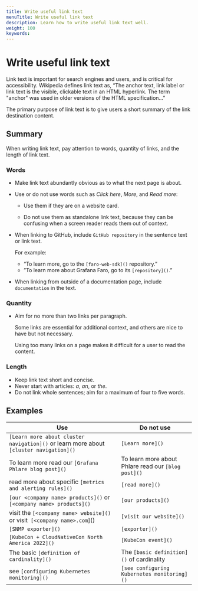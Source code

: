 ```yaml
---
title: Write useful link text
menuTitle: Write useful link text
description: Learn how to write useful link text well.
weight: 100
keywords:
---
```


# Write useful link text

Link text is important for search engines and users, and is critical for accessibility. Wikipedia defines link text as, “The anchor text, link label or link text is the visible, clickable text in an HTML hyperlink. The term "anchor" was used in older versions of the HTML specification…”

The primary purpose of link text is to give users a short summary of the link destination content.

## Summary

When writing link text, pay attention to words, quantity of links, and the length of link text.

### Words

- Make link text abundantly obvious as to what the next page is about.
- Use or do not use words such as _Click here_, _More_, and _Read more_:

  - Use them if they are on a website card.

  - Do not use them as standalone link text, because they can be confusing when a screen reader reads them out of context.

- When linking to GitHub, include `GitHub repository` in the sentence text or link text.

  For example:

  - “To learn more, go to the `[faro-web-sdk]()` repository.”
  - ”To learn more about Grafana Faro, go to its `[repository]()`.”

- When linking from outside of a documentation page, include `documentation` in the text.

### Quantity

- Aim for no more than two links per paragraph.

  Some links are essential for additional context, and others are nice to have but not necessary.

  Using too many links on a page makes it difficult for a user to read the content.

### Length

- Keep link text short and concise.
- Never start with articles: _a_, _an_, or _the_.
- Do not link whole sentences; aim for a maximum of four to five words.

## Examples

| Use                                                                                    | Do not use                                          |
| -------------------------------------------------------------------------------------- | --------------------------------------------------- |
| `[Learn more about cluster navigation]()` or learn more about `[cluster navigation]()` | `[Learn more]()`                                    |
| To learn more read our `[Grafana Phlare blog post]()`                                  | To learn more about Phlare read our `[blog post]()` |
| read more about specific `[metrics and alerting rules]()`                              | `[read more]()`                                     |
| `[our <company name> products]()` or `[<company name> products]()`                     | `[our products]()`                                  |
| visit the `[<company name> website]()` or visit` [<company name>.com`]()               | `[visit our website]()`                             |
| `[SNMP exporter]()`                                                                    | `[exporter]()`                                      |
| `[KubeCon + CloudNativeCon North America 2022]()`                                      | `[KubeCon event]()`                                 |
| The basic `[definition of cardinality]()`                                              | The `[basic definition]()` of cardinality           |
| see `[configuring Kubernetes monitoring]()`                                            | `[see configuring Kubernetes monitoring]()`         |
